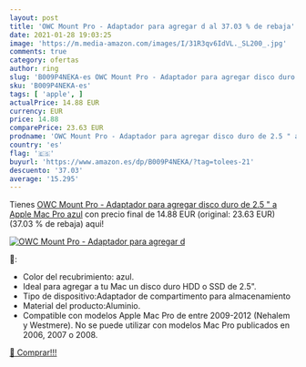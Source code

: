 ```yaml
---
layout: post
title: 'OWC Mount Pro - Adaptador para agregar d al 37.03 % de rebaja'
date: 2021-01-28 19:03:25
image: 'https://m.media-amazon.com/images/I/31R3qv6IdVL._SL200_.jpg'
comments: true
category: ofertas
author: ring
slug: 'B009P4NEKA-es OWC Mount Pro - Adaptador para agregar disco duro de 2.5 "...'
sku: 'B009P4NEKA-es'
tags: [ 'apple', ]
actualPrice: 14.88 EUR
currency: EUR
price: 14.88
comparePrice: 23.63 EUR
prodname: 'OWC Mount Pro - Adaptador para agregar disco duro de 2.5 " a Apple Mac Pro  azul'
country: 'es'
flag: '🇪🇸'
buyurl: 'https://www.amazon.es/dp/B009P4NEKA/?tag=tolees-21'
descuento: '37.03'
average: '15.295'
---
```


Tienes [OWC Mount Pro - Adaptador para agregar disco duro de 2.5 " a Apple Mac Pro  azul](https://www.amazon.es/dp/B009P4NEKA/?tag=tolees-21) con precio final de  14.88 EUR (original: 23.63 EUR) (37.03 %  de rebaja) aqui!

[![OWC Mount Pro - Adaptador para agregar d](https://m.media-amazon.com/images/I/31R3qv6IdVL._SL200_.jpg)](https://www.amazon.es/dp/B009P4NEKA/?tag=tolees-21)

🔎:

- Color del recubrimiento: azul.
- Ideal para agregar a tu Mac un disco duro HDD o SSD de 2.5".
- Tipo de dispositivo:Adaptador de compartimento para almacenamiento
- Material del producto:Aluminio.
- Compatible con modelos Apple Mac Pro de entre 2009-2012 (Nehalem y Westmere). No se puede utilizar con modelos Mac Pro publicados en 2006, 2007 o 2008.

[🛒 Comprar!!!](https://www.amazon.es/dp/B009P4NEKA/?tag=tolees-21)
